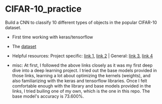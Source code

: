 # CIFAR-10_practice
Build a CNN to classify 10 different types of objects in the popular CIFAR-10 dataset.
- First time working with keras/tensorflow
- The [dataset](https://www.cs.toronto.edu/~kriz/cifar.html)
- Helpful resources: Project specific:   [link 1](https://machinelearningmastery.com/how-to-develop-a-cnn-from-scratch-for-cifar-10-photo-classification/), 
                                         [link 2](https://data-flair.training/blogs/image-classification-deep-learning-project-python-keras/) |
                     General:   [link 3](https://www.tensorflow.org/api_docs/python/tf/keras),
                                [link 4](https://towardsdatascience.com/the-most-intuitive-and-easiest-guide-for-convolutional-neural-network-3607be47480)

- misc: At first, I followed the above links closely as it was my first deep dive into a deep learning project. I tried out the base models provided in those links, learning a lot about optimizing the kernels (weights), and also familiarizing with the keras and tensorflow libraries. Once I felt comfortable enough with the library and base models provided in the links, I tried builing one of my own, which is the one in this repo. The base model's accuracy is 73.600%.
